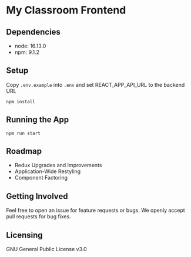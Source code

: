# My Classroom Frontend

## Dependencies

- node: 16.13.0
- npm: 9.1.2

## Setup

Copy `.env.example` into `.env` and set REACT_APP_API_URL to the backend URL

```
npm install
```

## Running the App

`npm run start`

## Roadmap

- Redux Upgrades and Improvements
- Application-Wide Restyling
- Component Factoring

## Getting Involved

Feel free to open an issue for feature requests or bugs. We openly accept pull requests for bug fixes.

## Licensing

GNU General Public License v3.0
